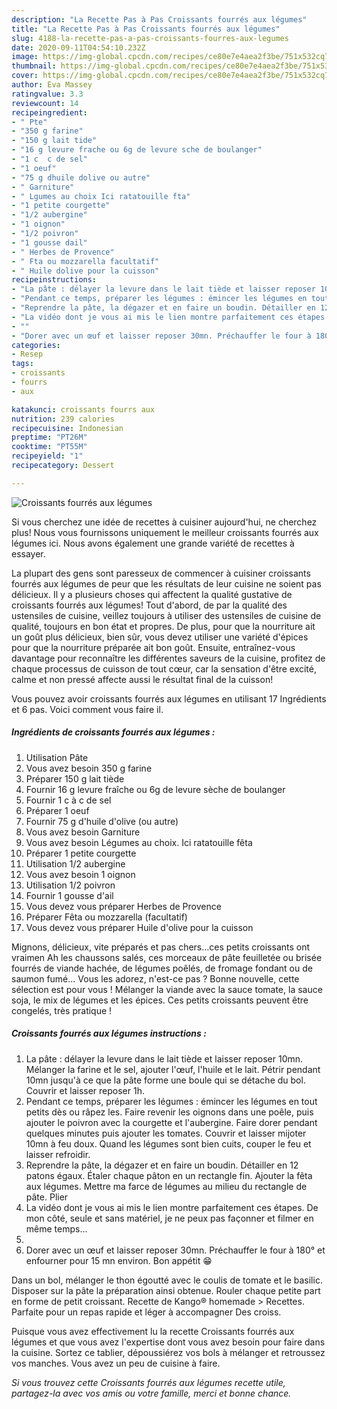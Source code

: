 ```yaml
---
description: "La Recette Pas à Pas Croissants fourrés aux légumes"
title: "La Recette Pas à Pas Croissants fourrés aux légumes"
slug: 4188-la-recette-pas-a-pas-croissants-fourres-aux-legumes
date: 2020-09-11T04:54:10.232Z
image: https://img-global.cpcdn.com/recipes/ce80e7e4aea2f3be/751x532cq70/croissants-fourres-aux-legumes-photo-principale-de-la-recette.jpg
thumbnail: https://img-global.cpcdn.com/recipes/ce80e7e4aea2f3be/751x532cq70/croissants-fourres-aux-legumes-photo-principale-de-la-recette.jpg
cover: https://img-global.cpcdn.com/recipes/ce80e7e4aea2f3be/751x532cq70/croissants-fourres-aux-legumes-photo-principale-de-la-recette.jpg
author: Eva Massey
ratingvalue: 3.3
reviewcount: 14
recipeingredient:
- " Pte"
- "350 g farine"
- "150 g lait tide"
- "16 g levure frache ou 6g de levure sche de boulanger"
- "1 c  c de sel"
- "1 oeuf"
- "75 g dhuile dolive ou autre"
- " Garniture"
- " Lgumes au choix Ici ratatouille fta"
- "1 petite courgette"
- "1/2 aubergine"
- "1 oignon"
- "1/2 poivron"
- "1 gousse dail"
- " Herbes de Provence"
- " Fta ou mozzarella facultatif"
- " Huile dolive pour la cuisson"
recipeinstructions:
- "La pâte : délayer la levure dans le lait tiède et laisser reposer 10mn. Mélanger la farine et le sel, ajouter l&#39;œuf, l&#39;huile et le lait. Pétrir pendant 10mn jusqu&#39;à ce que la pâte forme une boule qui se détache du bol. Couvrir et laisser reposer 1h."
- "Pendant ce temps, préparer les légumes : émincer les légumes en tout petits dès ou râpez les. Faire revenir les oignons dans une poêle, puis ajouter le poivron avec la courgette et l&#39;aubergine. Faire dorer pendant quelques minutes puis ajouter les tomates. Couvrir et laisser mijoter 10mn à feu doux. Quand les légumes sont bien cuits, couper le feu et laisser refroidir."
- "Reprendre la pâte, la dégazer et en faire un boudin. Détailler en 12 patons égaux. Étaler chaque pâton en un rectangle fin. Ajouter la fêta aux légumes. Mettre ma farce de légumes au milieu du rectangle de pâte. Plier"
- "La vidéo dont je vous ai mis le lien montre parfaitement ces étapes. De mon côté, seule et sans matériel, je ne peux pas façonner et filmer en même temps..."
- ""
- "Dorer avec un œuf et laisser reposer 30mn. Préchauffer le four à 180° et enfourner pour 15 mn environ. Bon appétit 😁"
categories:
- Resep
tags:
- croissants
- fourrs
- aux

katakunci: croissants fourrs aux 
nutrition: 239 calories
recipecuisine: Indonesian
preptime: "PT26M"
cooktime: "PT55M"
recipeyield: "1"
recipecategory: Dessert

---
```



![Croissants fourrés aux légumes](https://img-global.cpcdn.com/recipes/ce80e7e4aea2f3be/751x532cq70/croissants-fourres-aux-legumes-photo-principale-de-la-recette.jpg)

Si vous cherchez une idée de recettes à cuisiner aujourd'hui, ne cherchez plus! Nous vous fournissons uniquement le meilleur croissants fourrés aux légumes ici. Nous avons également une grande variété de recettes à essayer.

La plupart des gens sont paresseux de commencer à cuisiner croissants fourrés aux légumes de peur que les résultats de leur cuisine ne soient pas délicieux. Il y a plusieurs choses qui affectent la qualité gustative de croissants fourrés aux légumes! Tout d'abord, de par la qualité des ustensiles de cuisine, veillez toujours à utiliser des ustensiles de cuisine de qualité, toujours en bon état et propres. De plus, pour que la nourriture ait un goût plus délicieux, bien sûr, vous devez utiliser une variété d'épices pour que la nourriture préparée ait bon goût. Ensuite, entraînez-vous davantage pour reconnaître les différentes saveurs de la cuisine, profitez de chaque processus de cuisson de tout cœur, car la sensation d'être excité, calme et non pressé affecte aussi le résultat final de la cuisson!

<!--inarticleads1-->

Vous pouvez avoir croissants fourrés aux légumes en utilisant 17 Ingrédients et 6 pas. Voici comment vous faire il.

##### Ingrédients de croissants fourrés aux légumes :

1. Utilisation  Pâte
1. Vous avez besoin 350 g farine
1. Préparer 150 g lait tiède
1. Fournir 16 g levure fraîche ou 6g de levure sèche de boulanger
1. Fournir 1 c à c de sel
1. Préparer 1 oeuf
1. Fournir 75 g d&#39;huile d&#39;olive (ou autre)
1. Vous avez besoin  Garniture
1. Vous avez besoin  Légumes au choix. Ici ratatouille fêta
1. Préparer 1 petite courgette
1. Utilisation 1/2 aubergine
1. Vous avez besoin 1 oignon
1. Utilisation 1/2 poivron
1. Fournir 1 gousse d&#39;ail
1. Vous devez vous préparer  Herbes de Provence
1. Préparer  Fêta ou mozzarella (facultatif)
1. Vous devez vous préparer  Huile d&#39;olive pour la cuisson


Mignons, délicieux, vite préparés et pas chers…ces petits croissants ont vraimen Ah les chaussons salés, ces morceaux de pâte feuilletée ou brisée fourrés de viande hachée, de légumes poêlés, de fromage fondant ou de saumon fumé… Vous les adorez, n&#39;est-ce pas ? Bonne nouvelle, cette sélection est pour vous ! Mélanger la viande avec la sauce tomate, la sauce soja, le mix de légumes et les épices. Ces petits croissants peuvent être congelés, très pratique ! 

<!--inarticleads2-->

##### Croissants fourrés aux légumes instructions :

1. La pâte : délayer la levure dans le lait tiède et laisser reposer 10mn. Mélanger la farine et le sel, ajouter l&#39;œuf, l&#39;huile et le lait. Pétrir pendant 10mn jusqu&#39;à ce que la pâte forme une boule qui se détache du bol. Couvrir et laisser reposer 1h.
1. Pendant ce temps, préparer les légumes : émincer les légumes en tout petits dès ou râpez les. Faire revenir les oignons dans une poêle, puis ajouter le poivron avec la courgette et l&#39;aubergine. Faire dorer pendant quelques minutes puis ajouter les tomates. Couvrir et laisser mijoter 10mn à feu doux. Quand les légumes sont bien cuits, couper le feu et laisser refroidir.
1. Reprendre la pâte, la dégazer et en faire un boudin. Détailler en 12 patons égaux. Étaler chaque pâton en un rectangle fin. Ajouter la fêta aux légumes. Mettre ma farce de légumes au milieu du rectangle de pâte. Plier
1. La vidéo dont je vous ai mis le lien montre parfaitement ces étapes. De mon côté, seule et sans matériel, je ne peux pas façonner et filmer en même temps...
1. 
1. Dorer avec un œuf et laisser reposer 30mn. Préchauffer le four à 180° et enfourner pour 15 mn environ. Bon appétit 😁


Dans un bol, mélanger le thon égoutté avec le coulis de tomate et le basilic. Disposer sur la pâte la préparation ainsi obtenue. Rouler chaque petite part en forme de petit croissant. Recette de Kango® homemade &gt; Recettes. Parfaite pour un repas rapide et léger à accompagner Des croiss. 

<!--inarticleads1-->

<p>
Puisque vous avez effectivement lu la recette Croissants fourrés aux légumes et que vous avez l'expertise dont vous avez besoin pour faire dans la cuisine. Sortez ce tablier, dépoussiérez vos bols à mélanger et retroussez vos manches. Vous avez un peu de cuisine à faire.
</p>

<p>
<i>Si vous trouvez cette Croissants fourrés aux légumes recette utile, partagez-la avec vos amis ou votre famille, merci et bonne chance.</i>
</p>
